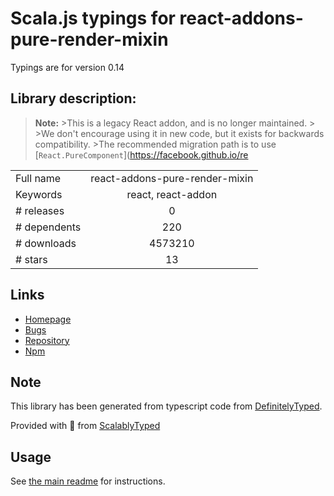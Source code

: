 
# Scala.js typings for react-addons-pure-render-mixin

Typings are for version 0.14

## Library description:
>**Note:** >This is a legacy React addon, and is no longer maintained. > >We don't encourage using it in new code, but it exists for backwards compatibility.   >The recommended migration path is to use [`React.PureComponent`](https://facebook.github.io/re

|                    |                 |
| ------------------ | :-------------: |
| Full name          | react-addons-pure-render-mixin |
| Keywords           | react, react-addon |
| # releases         | 0 |
| # dependents       | 220 |
| # downloads        | 4573210 |
| # stars            | 13 |

## Links
- [Homepage](https://github.com/facebook/react#readme)
- [Bugs](https://github.com/facebook/react/issues)
- [Repository](https://github.com/facebook/react)
- [Npm](https://www.npmjs.com/package/react-addons-pure-render-mixin)
    


## Note
This library has been generated from typescript code from [DefinitelyTyped](https://definitelytyped.org).

Provided with :purple_heart: from [ScalablyTyped](https://github.com/oyvindberg/ScalablyTyped)

## Usage
See [the main readme](../../readme.md) for instructions.


